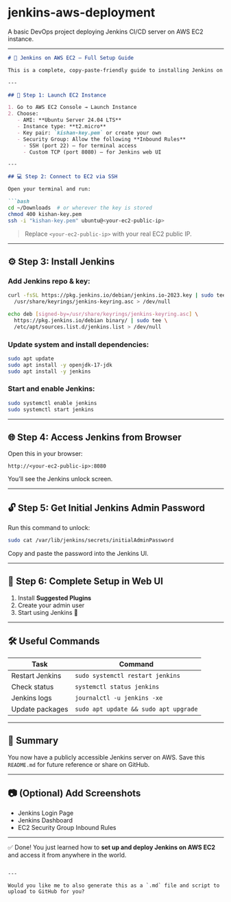 # jenkins-aws-deployment
A basic DevOps project deploying Jenkins CI/CD server on AWS EC2 instance.


---

````markdown
# 🚀 Jenkins on AWS EC2 – Full Setup Guide

This is a complete, copy-paste-friendly guide to installing Jenkins on an AWS EC2 Ubuntu server and accessing it from the public internet. Perfect for reference—even a year later!

---

## 🔐 Step 1: Launch EC2 Instance

1. Go to AWS EC2 Console → Launch Instance
2. Choose:
   - AMI: **Ubuntu Server 24.04 LTS**
   - Instance type: **t2.micro**
   - Key pair: `kishan-key.pem` or create your own
   - Security Group: Allow the following **Inbound Rules**
     - SSH (port 22) — for terminal access
     - Custom TCP (port 8080) — for Jenkins web UI

---

## 💻 Step 2: Connect to EC2 via SSH

Open your terminal and run:

```bash
cd ~/Downloads  # or wherever the key is stored
chmod 400 kishan-key.pem
ssh -i "kishan-key.pem" ubuntu@<your-ec2-public-ip>
````

> Replace `<your-ec2-public-ip>` with your real EC2 public IP.

---

## ⚙️ Step 3: Install Jenkins

### Add Jenkins repo & key:

```bash
curl -fsSL https://pkg.jenkins.io/debian/jenkins.io-2023.key | sudo tee \
  /usr/share/keyrings/jenkins-keyring.asc > /dev/null

echo deb [signed-by=/usr/share/keyrings/jenkins-keyring.asc] \
  https://pkg.jenkins.io/debian binary/ | sudo tee \
  /etc/apt/sources.list.d/jenkins.list > /dev/null
```

### Update system and install dependencies:

```bash
sudo apt update
sudo apt install -y openjdk-17-jdk
sudo apt install -y jenkins
```

### Start and enable Jenkins:

```bash
sudo systemctl enable jenkins
sudo systemctl start jenkins
```

---

## 🌐 Step 4: Access Jenkins from Browser

Open this in your browser:

```text
http://<your-ec2-public-ip>:8080
```

You’ll see the Jenkins unlock screen.

---

## 🔓 Step 5: Get Initial Jenkins Admin Password

Run this command to unlock:

```bash
sudo cat /var/lib/jenkins/secrets/initialAdminPassword
```

Copy and paste the password into the Jenkins UI.

---

## 🎯 Step 6: Complete Setup in Web UI

1. Install **Suggested Plugins**
2. Create your admin user
3. Start using Jenkins 🎉

---

## 🛠 Useful Commands

| Task            | Command                               |
| --------------- | ------------------------------------- |
| Restart Jenkins | `sudo systemctl restart jenkins`      |
| Check status    | `systemctl status jenkins`            |
| Jenkins logs    | `journalctl -u jenkins -xe`           |
| Update packages | `sudo apt update && sudo apt upgrade` |

---

## 📝 Summary

You now have a publicly accessible Jenkins server on AWS. Save this `README.md` for future reference or share on GitHub.

---

## 📷 (Optional) Add Screenshots

* Jenkins Login Page
* Jenkins Dashboard
* EC2 Security Group Inbound Rules

---

✅ Done! You just learned how to **set up and deploy Jenkins on AWS EC2** and access it from anywhere in the world.

```

---

Would you like me to also generate this as a `.md` file and script to upload to GitHub for you?
```

